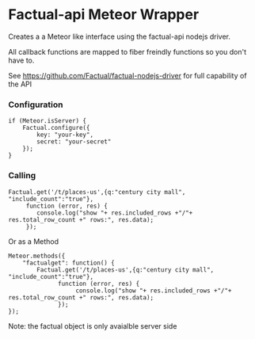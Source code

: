 Factual-api Meteor Wrapper
===

Creates a a Meteor like interface using the factual-api nodejs driver.

All callback functions are mapped to fiber freindly functions so you don't have to.

See https://github.com/Factual/factual-nodejs-driver for full capability of the API

###  Configuration

    if (Meteor.isServer) {
        Factual.configure({
            key: "your-key",
            secret: "your-secret"
        });
    }


### Calling

    Factual.get('/t/places-us',{q:"century city mall", "include_count":"true"}, 
         function (error, res) {
            console.log("show "+ res.included_rows +"/"+ res.total_row_count +" rows:", res.data);
         });


Or as a Method   

    Meteor.methods({
        "factualget": function() {
            Factual.get('/t/places-us',{q:"century city mall", "include_count":"true"}, 
                  function (error, res) {
                       console.log("show "+ res.included_rows +"/"+ res.total_row_count +" rows:", res.data);
                  });
    });


Note: the factual object is only avaialble server side     

